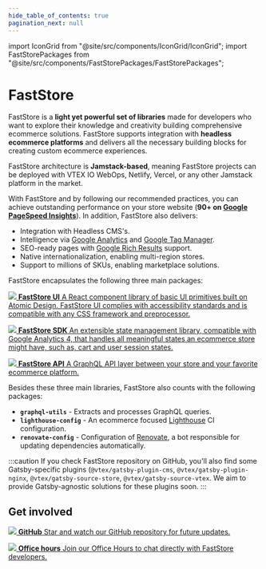 ```yaml
---
hide_table_of_contents: true
pagination_next: null
---
```


import IconGrid from "@site/src/components/IconGrid/IconGrid";
import FastStorePackages from "@site/src/components/FastStorePackages/FastStorePackages";

# FastStore

FastStore is a **light yet powerful set of libraries** made for developers who want to explore their knowledge and creativity building comprehensive ecommerce solutions. FastStore supports integration with **headless ecommerce platforms** and delivers all the necessary building blocks for creating custom ecommerce experiences. 

FastStore architecture is **Jamstack-based**, meaning FastStore projects can be deployed with VTEX IO WebOps, Netlify, Vercel, or any other Jamstack platform in the market. 

With FastStore and by following our recommended practices, you can achieve outstanding performance on your store website (**90+ on [Google PageSpeed Insights](https://pagespeed.web.dev/)**). In addition, FastStore also delivers:

- Integration with Headless CMS's.
- Intelligence via [Google Analytics](https://analytics.google.com/analytics/web/) and [Google Tag Manager](https://tagmanager.google.com/).
- SEO-ready pages with [Google Rich Results](https://search.google.com/test/rich-results) support.
- Native internationalization, enabling multi-region stores.
- Support to millions of SKUs, enabling marketplace solutions.

FastStore encapsulates the following three main packages:

<FastStorePackages>

[ ![](/img/faststore-ui.png) **FastStore UI** A React component library of basic UI primitives built on Atomic Design. FastStore UI complies with accessibility standards and is compatible with any CSS framework and preprocessor.](/reference/ui/get-started-faststore-ui)

[ ![](/img/faststore-sdk.png) **FastStore SDK** An extensible state management library, compatible with Google Analytics 4, that handles all meaningful states an ecommerce store might have, such as, cart and user session states.](/reference/sdk/faststore-sdk)

[ ![](/img/faststore-api.png) **FastStore API** A GraphQL API layer between your store and your favorite ecommerce platform.](/reference/api/faststore-api)

</FastStorePackages>

Besides these three main libraries, FastStore also counts with the following packages: 

- **`graphql-utils`** - Extracts and processes GraphQL queries. 
- **`lighthouse-config`** - An ecommerce focused [Lighthouse](https://developers.google.com/web/tools/lighthouse/) CI configuration.
- **`renovate-config`** - Configuration of [Renovate](https://github.com/renovatebot/renovate), a bot responsible for updating dependencies automatically.
  
:::caution
If you check FastStore repository on GitHub, you'll also find some Gatsby-specific plugins (`@vtex/gatsby-plugin-cms`, `@vtex/gatsby-plugin-nginx`, `@vtex/gatsby-source-store`, `@vtex/gatsby-source-vtex`. We aim to provide Gatsby-agnostic solutions for these plugins soon.
:::

## Get involved

<IconGrid>

[ ![](/img/github.png) **GitHub** Star and watch our GitHub repository for future updates.](https://github.com/vtex/faststore)

[ ![](/img/youtube.png) **Office hours** Join our Office Hours to chat directly with FastStore developers.](https://www.youtube.com/playlist?list=PLCO3mIyiWj2bkzFzS1N9XLX_iwk0BpO-V)

</IconGrid>
